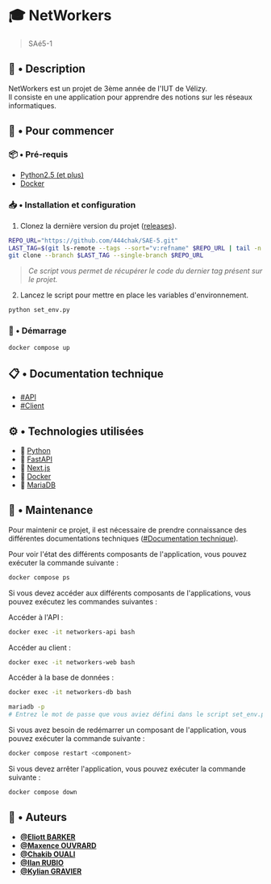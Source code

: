 # :mortar_board: NetWorkers

> SAé5-1  

## :memo: • Description

NetWorkers est un projet de 3ème année de l'IUT de Vélizy.  
Il consiste en une application pour apprendre des notions sur les réseaux informatiques.  

## :rocket: • Pour commencer

### :package: • Pré-requis

- [Python2.5 (et plus)](https://www.python.org/downloads/release/python-250/)
- [Docker](https://docs.docker.com/get-docker/)

### :inbox_tray: • Installation et configuration

1. Clonez la dernière version du projet ([releases](https://www.github.com/444chak/SAE-5/releases)).

```bash
REPO_URL="https://github.com/444chak/SAE-5.git"
LAST_TAG=$(git ls-remote --tags --sort="v:refname" $REPO_URL | tail -n 1 | awk '{print $2}' | sed 's/refs\/tags\///')
git clone --branch $LAST_TAG --single-branch $REPO_URL
```

> *Ce script vous permet de récupérer le code du dernier tag présent sur le projet.*  

2. Lancez le script pour mettre en place les variables d'environnement.

```bash
python set_env.py
```

### :rocket: • Démarrage

```bash
docker compose up
```

## :clipboard: • Documentation technique

- [#API](api/README.md)  
- [#Client](front-js/README.md)  

## :gear: • Technologies utilisées

- :snake: [Python](https://www.python.org/)  
- :satellite: [FastAPI](https://fastapi.tiangolo.com/)  
- :lipstick: [Next.js](https://nextjs.org/)  
- :whale: [Docker](https://www.docker.com/)  
- :floppy_disk: [MariaDB](https://mariadb.org/)  

## :wrench: • Maintenance

Pour maintenir ce projet, il est nécessaire de prendre connaissance des différentes documentations techniques ([#Documentation technique](#clipboard--documentation-technique)).  

Pour voir l'état des différents composants de l'application, vous pouvez exécuter la commande suivante :  

```bash
docker compose ps
```

Si vous devez accéder aux différents composants de l'applications, vous pouvez exécutez les commandes suivantes :  

Accéder à l'API :  

```bash
docker exec -it networkers-api bash
```

Accéder au client :  

```bash
docker exec -it networkers-web bash
```

Accéder à la base de données :  

```bash
docker exec -it networkers-db bash

mariadb -p
# Entrez le mot de passe que vous aviez défini dans le script set_env.py
```

Si vous avez besoin de redémarrer un composant de l'application, vous pouvez exécuter la commande suivante :  

```bash
docker compose restart <component>
```

Si vous devez arrêter l'application, vous pouvez exécuter la commande suivante :  

```bash
docker compose down
```

## :busts_in_silhouette: • Auteurs

- [**@Eliott BARKER**](https://wwww.github.com/Eliott-B)  
- [**@Maxence OUVRARD**](https://github.com/MaxOuvrard)  
- [**@Chakib OUALI**](https://github.com/444chak)  
- [**@Ilan RUBIO**](https://github.com/IlanRubio)  
- [**@Kylian GRAVIER**](https://github.com/SaAxok)  

